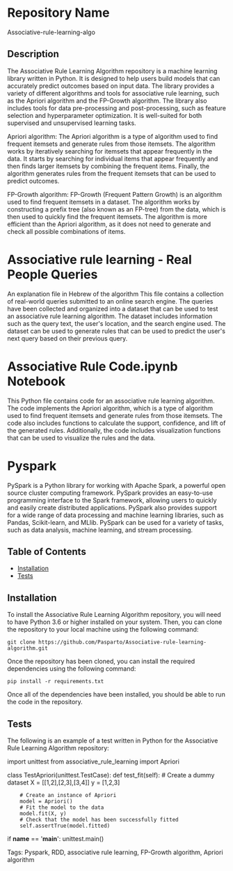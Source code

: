 # Repository Name
Associative-rule-learning-algo

## Description
The Associative Rule Learning Algorithm repository is a machine learning library written in Python. It is designed to help users build models that can accurately predict outcomes based on input data. The library provides a variety of different algorithms and tools for associative rule learning, such as the Apriori algorithm and the FP-Growth algorithm. The library also includes tools for data pre-processing and post-processing, such as feature selection and hyperparameter optimization. It is well-suited for both supervised and unsupervised learning tasks.

Apriori algorithm:
The Apriori algorithm is a type of algorithm used to find frequent itemsets and generate rules from those itemsets. The algorithm works by iteratively searching for itemsets that appear frequently in the data. It starts by searching for individual items that appear frequently and then finds larger itemsets by combining the frequent items. Finally, the algorithm generates rules from the frequent itemsets that can be used to predict outcomes.

FP-Growth algorithm:
FP-Growth (Frequent Pattern Growth) is an algorithm used to find frequent itemsets in a dataset. The algorithm works by constructing a prefix tree (also known as an FP-tree) from the data, which is then used to quickly find the frequent itemsets. The algorithm is more efficient than the Apriori algorithm, as it does not need to generate and check all possible combinations of items.

# Associative rule learning - Real People Queries 
An explanation file in Hebrew of the algorithm
This file contains a collection of real-world queries submitted to an online search engine. The queries have been collected and organized into a dataset that can be used to test an associative rule learning algorithm. The dataset includes information such as the query text, the user's location, and the search engine used. The dataset can be used to generate rules that can be used to predict the user's next query based on their previous query.

# Associative Rule Code.ipynb Notebook
This Python file contains code for an associative rule learning algorithm. The code implements the Apriori algorithm, which is a type of algorithm used to find frequent itemsets and generate rules from those itemsets. The code also includes functions to calculate the support, confidence, and lift of the generated rules. Additionally, the code includes visualization functions that can be used to visualize the rules and the data.

# Pyspark
PySpark is a Python library for working with Apache Spark, a powerful open source cluster computing framework. PySpark provides an easy-to-use programming interface to the Spark framework, allowing users to quickly and easily create distributed applications. PySpark also provides support for a wide range of data processing and machine learning libraries, such as Pandas, Scikit-learn, and MLlib. PySpark can be used for a variety of tasks, such as data analysis, machine learning, and stream processing.

## Table of Contents
- [Installation](#installation)
- [Tests](#tests)

## Installation
To install the Associative Rule Learning Algorithm repository, you will need to have Python 3.6 or higher installed on your system. Then, you can clone the repository to your local machine using the following command:

```
git clone https://github.com/Pasparto/Associative-rule-learning-algorithm.git
```

Once the repository has been cloned, you can install the required dependencies using the following command:

```
pip install -r requirements.txt
```

Once all of the dependencies have been installed, you should be able to run the code in the repository.

## Tests
The following is an example of a test written in Python for the Associative Rule Learning Algorithm repository:

import unittest
from associative_rule_learning import Apriori

class TestApriori(unittest.TestCase):
    def test_fit(self):
        # Create a dummy dataset
        X = [[1,2],[2,3],[3,4]]
        y = [1,2,3]

        # Create an instance of Apriori
        model = Apriori()
        # Fit the model to the data
        model.fit(X, y)
        # Check that the model has been successfully fitted
        self.assertTrue(model.fitted)
if __name__ == '__main__':
    unittest.main()




Tags: Pyspark, RDD, associative rule learning, FP-Growth algorithm, Apriori algorithm
